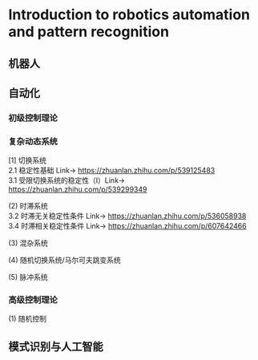 # Introduction to robotics automation and pattern recognition

## 机器人

## 自动化
### 初级控制理论

### 复杂动态系统
[1] 切换系统 <br>
2.1 稳定性基础 Link-> https://zhuanlan.zhihu.com/p/539125483  
3.1 受限切换系统的稳定性（I）Link-> https://zhuanlan.zhihu.com/p/539299349  

(2) 时滞系统 <br>
3.2 时滞无关稳定性条件 Link-> https://zhuanlan.zhihu.com/p/536058938  
3.4 时滞相关稳定性条件 Link-> https://zhuanlan.zhihu.com/p/607642466

(3) 混杂系统 <br>

(4) 随机切换系统/马尔可夫跳变系统 <br>

(5) 脉冲系统 <br>


### 高级控制理论

(1) 随机控制 <br>


## 模式识别与人工智能
